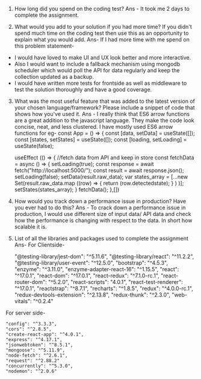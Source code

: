 1. How long did you spend on the coding test?
Ans - It took me 2 days to complete the assignment.

2. What would you add to your solution if you had more time? If you didn't spend much time on the coding test then use this as an opportunity to explain what you would add.
Ans- If I had more time with me spend on this problem statement-
* I would have loved to make UI and UX look better and more interactive.
* Also I would want to include a fallback mechanism using mongodb scheduler which would poll the API for data regularly and keep the collection updated as a backup.
* I would have written more tests for frontside as well as middleware to test the solution thoroughly and have a good coverage.

3. What was the most useful feature that was added to the latest version of your chosen language/framework? Please include a snippet of code that shows how you've used it.
Ans - I really think that ES6 arrow functions are a great addition to the javascript language. They make the code look concise, neat, and less clustered. I have mostly used ES6 arrow functions
for eg-
const App = () => {
    const [data, setData] = useState([]);
    const [states, setStates] = useState([]);
    const [loading, setLoading] = useState(false);

    useEffect (() => {
        //fetch data from API and keep in store
        const fetchData = async () => {
            setLoading(true);
            const response = await fetch("http://localhost:5000/");
            const result = await response.json();
            setLoading(false);
            setData(result.raw_data);
            var states_array = [...new Set(result.raw_data.map ((row) =>  { return (row.detectedstate); } ) )];
            setStates(states_array);
        }
        fetchData();
    },[])

4. How would you track down a performance issue in production? Have you ever had to do this?
Ans - To  crack down a performance issue in production, I would use different size of input data/ API data and check how the performance is changing with respect to the data. In short how scalable it is.

5. List of all the libraries and packages used to complete the assignment
Ans-
For Clientside-

    "@testing-library/jest-dom": "^5.11.6",
    "@testing-library/react": "^11.2.2",
    "@testing-library/user-event": "^12.5.0",
    "bootstrap": "^4.5.3",
    "enzyme": "^3.11.0",
    "enzyme-adapter-react-16": "^1.15.5",
    "react": "^17.0.1",
    "react-dom": "^17.0.1",
    "react-redux": "^7.1.0-rc.1",
    "react-router-dom": "^5.2.0",
    "react-scripts": "4.0.1",
    "react-test-renderer": "^17.0.1",
    "reactstrap": "^8.7.1",
    "recharts": "^1.8.5",
    "redux": "^4.0.0-rc.1",
    "redux-devtools-extension": "^2.13.8",
    "redux-thunk": "^2.3.0",
    "web-vitals": "^0.2.4"

 For server side-

    "config": "^3.3.3",
    "cors": "^2.8.5",
    "create-react-app": "^4.0.1",
    "express": "^4.17.1",
    "jsonwebtoken": "^8.5.1",
    "mongoose": "^5.11.9",
    "node-fetch": "^2.6.1",
    "request": "^2.88.2"
    "concurrently": "^5.3.0",
    "nodemon": "^2.0.6"